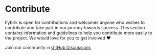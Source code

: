 # Contribute


Fybrik is open for contributions and welcomes anyone who wishes to contribute and take part in our journey towards success. This section contains information and guidelines to help you contribute more easily to the project. We would love for you to get involved :heart:

Join our community in [GitHub Discussions](https://github.com/mesh-for-data/mesh-for-data/discussions)
